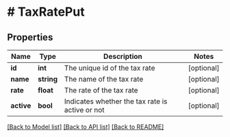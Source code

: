 # # TaxRatePut

## Properties

Name | Type | Description | Notes
------------ | ------------- | ------------- | -------------
**id** | **int** | The unique id of the tax rate | [optional]
**name** | **string** | The name of the tax rate | [optional]
**rate** | **float** | The rate of the tax rate | [optional]
**active** | **bool** | Indicates whether the tax rate is active or not | [optional]

[[Back to Model list]](../../README.md#models) [[Back to API list]](../../README.md#endpoints) [[Back to README]](../../README.md)
